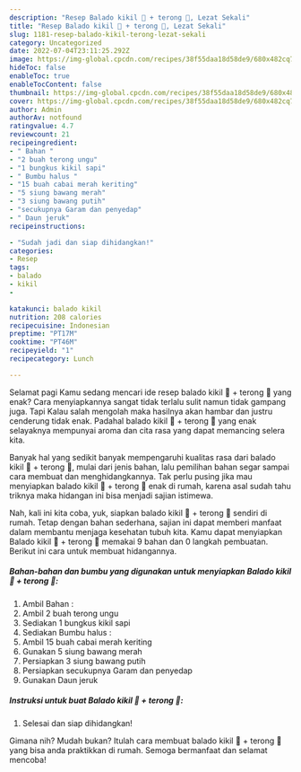 ```yaml
---
description: "Resep Balado kikil 🐄 + terong 🍆, Lezat Sekali"
title: "Resep Balado kikil 🐄 + terong 🍆, Lezat Sekali"
slug: 1181-resep-balado-kikil-terong-lezat-sekali
category: Uncategorized
date: 2022-07-04T23:11:25.292Z
image: https://img-global.cpcdn.com/recipes/38f55daa18d58de9/680x482cq70/balado-kikil-terong-foto-resep-utama.jpg
hideToc: false
enableToc: true
enableTocContent: false
thumbnail: https://img-global.cpcdn.com/recipes/38f55daa18d58de9/680x482cq70/balado-kikil-terong-foto-resep-utama.jpg
cover: https://img-global.cpcdn.com/recipes/38f55daa18d58de9/680x482cq70/balado-kikil-terong-foto-resep-utama.jpg
author: Admin
authorAv: notfound
ratingvalue: 4.7
reviewcount: 21
recipeingredient:
- " Bahan "
- "2 buah terong ungu"
- "1 bungkus kikil sapi"
- " Bumbu halus "
- "15 buah cabai merah keriting"
- "5 siung bawang merah"
- "3 siung bawang putih"
- "secukupnya Garam dan penyedap"
- " Daun jeruk"
recipeinstructions:

- "Sudah jadi dan siap dihidangkan!"
categories:
- Resep
tags:
- balado
- kikil
- 

katakunci: balado kikil  
nutrition: 208 calories
recipecuisine: Indonesian
preptime: "PT17M"
cooktime: "PT46M"
recipeyield: "1"
recipecategory: Lunch

---
```



Selamat pagi Kamu sedang mencari ide resep balado kikil 🐄 + terong 🍆 yang enak? Cara menyiapkannya sangat tidak terlalu sulit namun tidak gampang juga. Tapi Kalau salah mengolah maka hasilnya akan hambar dan justru cenderung tidak enak. Padahal balado kikil 🐄 + terong 🍆 yang enak selayaknya mempunyai aroma dan cita rasa yang dapat memancing selera kita.




Banyak hal yang sedikit banyak mempengaruhi kualitas rasa dari balado kikil 🐄 + terong 🍆, mulai dari jenis bahan, lalu pemilihan bahan segar sampai cara membuat dan menghidangkannya. Tak perlu pusing jika mau menyiapkan balado kikil 🐄 + terong 🍆 enak di rumah, karena asal sudah tahu triknya maka hidangan ini bisa menjadi sajian istimewa.


Nah, kali ini kita coba, yuk, siapkan balado kikil 🐄 + terong 🍆 sendiri di rumah. Tetap dengan bahan sederhana, sajian ini dapat memberi manfaat dalam membantu menjaga kesehatan tubuh kita. Kamu dapat menyiapkan Balado kikil 🐄 + terong 🍆 memakai 9 bahan dan 0 langkah pembuatan. Berikut ini cara untuk membuat hidangannya.

<!--inarticleads1-->

##### Bahan-bahan dan bumbu yang digunakan untuk menyiapkan Balado kikil 🐄 + terong 🍆:

1. Ambil  Bahan :
1. Ambil 2 buah terong ungu
1. Sediakan 1 bungkus kikil sapi
1. Sediakan  Bumbu halus :
1. Ambil 15 buah cabai merah keriting
1. Gunakan 5 siung bawang merah
1. Persiapkan 3 siung bawang putih
1. Persiapkan secukupnya Garam dan penyedap
1. Gunakan  Daun jeruk




<!--inarticleads2-->

##### Instruksi untuk buat Balado kikil 🐄 + terong 🍆:


1. Selesai dan siap dihidangkan!



Gimana nih? Mudah bukan? Itulah cara membuat balado kikil 🐄 + terong 🍆 yang bisa anda praktikkan di rumah. Semoga bermanfaat dan selamat mencoba!
